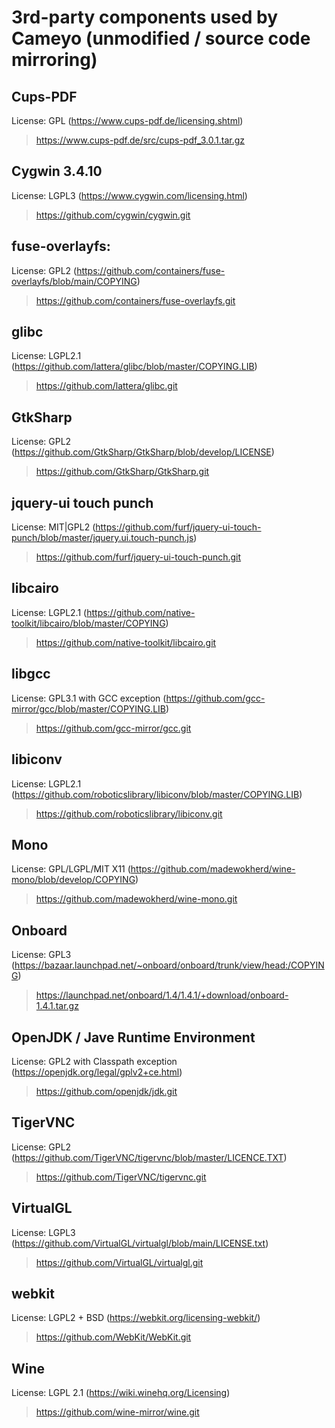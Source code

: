 # 3rd-party components used by Cameyo (unmodified / source code mirroring)

## Cups-PDF
License: GPL (https://www.cups-pdf.de/licensing.shtml)
> https://www.cups-pdf.de/src/cups-pdf_3.0.1.tar.gz

## Cygwin 3.4.10
License:  LGPL3 (https://www.cygwin.com/licensing.html)
> https://github.com/cygwin/cygwin.git

## fuse-overlayfs:
License:  GPL2 (https://github.com/containers/fuse-overlayfs/blob/main/COPYING)
> https://github.com/containers/fuse-overlayfs.git

## glibc
License:  LGPL2.1 (https://github.com/lattera/glibc/blob/master/COPYING.LIB)
> https://github.com/lattera/glibc.git

## GtkSharp 
License:   GPL2 (https://github.com/GtkSharp/GtkSharp/blob/develop/LICENSE)
> https://github.com/GtkSharp/GtkSharp.git

## jquery-ui touch punch 
License:  MIT|GPL2 (https://github.com/furf/jquery-ui-touch-punch/blob/master/jquery.ui.touch-punch.js)
> https://github.com/furf/jquery-ui-touch-punch.git

## libcairo
License:  LGPL2.1 (https://github.com/native-toolkit/libcairo/blob/master/COPYING)
> https://github.com/native-toolkit/libcairo.git

## libgcc
License:  GPL3.1 with GCC exception (https://github.com/gcc-mirror/gcc/blob/master/COPYING.LIB)
> https://github.com/gcc-mirror/gcc.git

## libiconv 
License:  LGPL2.1 (https://github.com/roboticslibrary/libiconv/blob/master/COPYING.LIB)
> https://github.com/roboticslibrary/libiconv.git

## Mono 
License:  GPL/LGPL/MIT X11 (https://github.com/madewokherd/wine-mono/blob/develop/COPYING)
> https://github.com/madewokherd/wine-mono.git

## Onboard
License:  GPL3 (https://bazaar.launchpad.net/~onboard/onboard/trunk/view/head:/COPYING)
> https://launchpad.net/onboard/1.4/1.4.1/+download/onboard-1.4.1.tar.gz

## OpenJDK / Jave Runtime Environment
License:  GPL2 with Classpath exception (https://openjdk.org/legal/gplv2+ce.html)
> https://github.com/openjdk/jdk.git

## TigerVNC
License: GPL2 (https://github.com/TigerVNC/tigervnc/blob/master/LICENCE.TXT)
> https://github.com/TigerVNC/tigervnc.git

## VirtualGL 
License:  LGPL3 (https://github.com/VirtualGL/virtualgl/blob/main/LICENSE.txt)
> https://github.com/VirtualGL/virtualgl.git

## webkit
License:  LGPL2 + BSD (https://webkit.org/licensing-webkit/)
> https://github.com/WebKit/WebKit.git

## Wine
License:  LGPL 2.1 (https://wiki.winehq.org/Licensing)
> https://github.com/wine-mirror/wine.git
